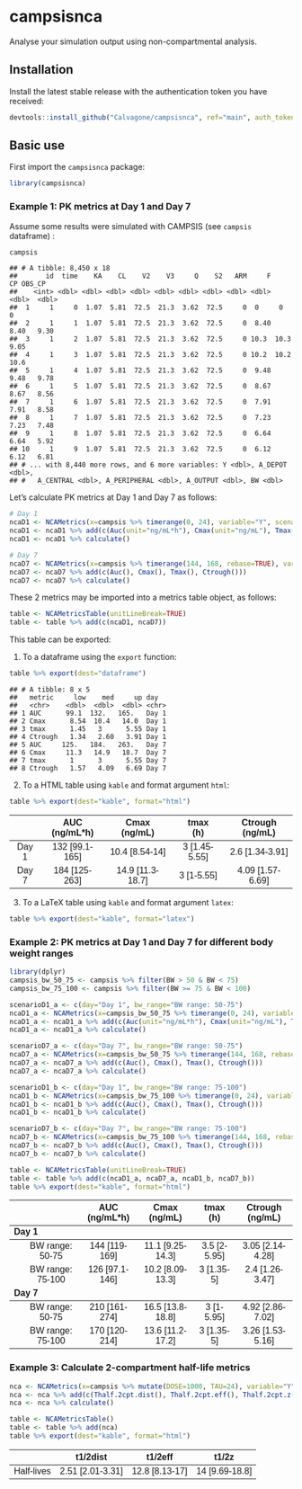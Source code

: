 
# campsisnca

Analyse your simulation output using non-compartmental analysis.

## Installation

Install the latest stable release with the authentication token you have
received:

``` r
devtools::install_github("Calvagone/campsisnca", ref="main", auth_token="AUTH_TOKEN", force=TRUE)
```

## Basic use

First import the `campsisnca` package:

``` r
library(campsisnca)
```

### Example 1: PK metrics at Day 1 and Day 7

Assume some results were simulated with CAMPSIS (see `campsis`
dataframe) :

``` r
campsis
```

    ## # A tibble: 8,450 x 18
    ##       id  time    KA    CL    V2    V3     Q    S2   ARM     F    CP OBS_CP
    ##    <int> <dbl> <dbl> <dbl> <dbl> <dbl> <dbl> <dbl> <dbl> <dbl> <dbl>  <dbl>
    ##  1     1     0  1.07  5.81  72.5  21.3  3.62  72.5     0  0     0      0   
    ##  2     1     1  1.07  5.81  72.5  21.3  3.62  72.5     0  8.40  8.40   9.30
    ##  3     1     2  1.07  5.81  72.5  21.3  3.62  72.5     0 10.3  10.3    9.05
    ##  4     1     3  1.07  5.81  72.5  21.3  3.62  72.5     0 10.2  10.2   10.6 
    ##  5     1     4  1.07  5.81  72.5  21.3  3.62  72.5     0  9.48  9.48   9.78
    ##  6     1     5  1.07  5.81  72.5  21.3  3.62  72.5     0  8.67  8.67   8.56
    ##  7     1     6  1.07  5.81  72.5  21.3  3.62  72.5     0  7.91  7.91   8.58
    ##  8     1     7  1.07  5.81  72.5  21.3  3.62  72.5     0  7.23  7.23   7.48
    ##  9     1     8  1.07  5.81  72.5  21.3  3.62  72.5     0  6.64  6.64   5.92
    ## 10     1     9  1.07  5.81  72.5  21.3  3.62  72.5     0  6.12  6.12   6.81
    ## # ... with 8,440 more rows, and 6 more variables: Y <dbl>, A_DEPOT <dbl>,
    ## #   A_CENTRAL <dbl>, A_PERIPHERAL <dbl>, A_OUTPUT <dbl>, BW <dbl>

Let’s calculate PK metrics at Day 1 and Day 7 as follows:

``` r
# Day 1
ncaD1 <- NCAMetrics(x=campsis %>% timerange(0, 24), variable="Y", scenario=c(day="Day 1"))
ncaD1 <- ncaD1 %>% add(c(Auc(unit="ng/mL*h"), Cmax(unit="ng/mL"), Tmax(unit="h"), Ctrough(unit="ng/mL")))
ncaD1 <- ncaD1 %>% calculate()

# Day 7 
ncaD7 <- NCAMetrics(x=campsis %>% timerange(144, 168, rebase=TRUE), variable="Y", scenario=c(day="Day 7"))
ncaD7 <- ncaD7 %>% add(c(Auc(), Cmax(), Tmax(), Ctrough()))
ncaD7 <- ncaD7 %>% calculate()
```

These 2 metrics may be imported into a metrics table object, as follows:

``` r
table <- NCAMetricsTable(unitLineBreak=TRUE)  
table <- table %>% add(c(ncaD1, ncaD7))
```

This table can be exported:

1.  To a dataframe using the `export` function:

``` r
table %>% export(dest="dataframe")
```

    ## # A tibble: 8 x 5
    ##   metric     low    med     up day  
    ##   <chr>    <dbl>  <dbl>  <dbl> <chr>
    ## 1 AUC      99.1  132.   165.   Day 1
    ## 2 Cmax      8.54  10.4   14.0  Day 1
    ## 3 tmax      1.45   3      5.55 Day 1
    ## 4 Ctrough   1.34   2.60   3.91 Day 1
    ## 5 AUC     125.   184.   263.   Day 7
    ## 6 Cmax     11.3   14.9   18.7  Day 7
    ## 7 tmax      1      3      5.55 Day 7
    ## 8 Ctrough   1.57   4.09   6.69 Day 7

2.  To a HTML table using `kable` and format argument `html`:

``` r
table %>% export(dest="kable", format="html")
```

<table class=" lightable-paper lightable-striped table" style="font-family: &quot;Arial Narrow&quot;, arial, helvetica, sans-serif; width: auto !important; margin-left: auto; margin-right: auto; margin-left: auto; margin-right: auto;">
<thead>
<tr>
<th style="text-align:center;">
</th>
<th style="text-align:center;">
AUC<br>(ng/mL*h)
</th>
<th style="text-align:center;">
Cmax<br>(ng/mL)
</th>
<th style="text-align:center;">
tmax<br>(h)
</th>
<th style="text-align:center;">
Ctrough<br>(ng/mL)
</th>
</tr>
</thead>
<tbody>
<tr>
<td style="text-align:center;">
Day 1
</td>
<td style="text-align:center;">
132 [99.1-165]
</td>
<td style="text-align:center;">
10.4 [8.54-14]
</td>
<td style="text-align:center;">
3 [1.45-5.55]
</td>
<td style="text-align:center;">
2.6 [1.34-3.91]
</td>
</tr>
<tr>
<td style="text-align:center;">
Day 7
</td>
<td style="text-align:center;">
184 [125-263]
</td>
<td style="text-align:center;">
14.9 [11.3-18.7]
</td>
<td style="text-align:center;">
3 [1-5.55]
</td>
<td style="text-align:center;">
4.09 [1.57-6.69]
</td>
</tr>
</tbody>
</table>

3.  To a LaTeX table using `kable` and format argument `latex`:

``` r
table %>% export(dest="kable", format="latex")
```

### Example 2: PK metrics at Day 1 and Day 7 for different body weight ranges

``` r
library(dplyr)
campsis_bw_50_75 <- campsis %>% filter(BW > 50 & BW < 75)
campsis_bw_75_100 <- campsis %>% filter(BW >= 75 & BW < 100)

scenarioD1_a <- c(day="Day 1", bw_range="BW range: 50-75")
ncaD1_a <- NCAMetrics(x=campsis_bw_50_75 %>% timerange(0, 24), variable="Y", scenario=scenarioD1_a)
ncaD1_a <- ncaD1_a %>% add(c(Auc(unit="ng/mL*h"), Cmax(unit="ng/mL"), Tmax(unit="h"), Ctrough(unit="ng/mL")))
ncaD1_a <- ncaD1_a %>% calculate()

scenarioD7_a <- c(day="Day 7", bw_range="BW range: 50-75")
ncaD7_a <- NCAMetrics(x=campsis_bw_50_75 %>% timerange(144, 168, rebase=T), variable="Y", scenario=scenarioD7_a)
ncaD7_a <- ncaD7_a %>% add(c(Auc(), Cmax(), Tmax(), Ctrough()))
ncaD7_a <- ncaD7_a %>% calculate()

scenarioD1_b <- c(day="Day 1", bw_range="BW range: 75-100")
ncaD1_b <- NCAMetrics(x=campsis_bw_75_100 %>% timerange(0, 24), variable="Y", scenario=scenarioD1_b)
ncaD1_b <- ncaD1_b %>% add(c(Auc(), Cmax(), Tmax(), Ctrough()))
ncaD1_b <- ncaD1_b %>% calculate()

scenarioD7_b <- c(day="Day 7", bw_range="BW range: 75-100")
ncaD7_b <- NCAMetrics(x=campsis_bw_75_100 %>% timerange(144, 168, rebase=T), variable="Y", scenario=scenarioD7_b)
ncaD7_b <- ncaD7_b %>% add(c(Auc(), Cmax(), Tmax(), Ctrough()))
ncaD7_b <- ncaD7_b %>% calculate()

table <- NCAMetricsTable(unitLineBreak=TRUE)  
table <- table %>% add(c(ncaD1_a, ncaD7_a, ncaD1_b, ncaD7_b))
table %>% export(dest="kable", format="html")
```

<table class=" lightable-paper lightable-striped table" style="font-family: &quot;Arial Narrow&quot;, arial, helvetica, sans-serif; width: auto !important; margin-left: auto; margin-right: auto; margin-left: auto; margin-right: auto;">
<thead>
<tr>
<th style="text-align:center;">
</th>
<th style="text-align:center;">
AUC<br>(ng/mL*h)
</th>
<th style="text-align:center;">
Cmax<br>(ng/mL)
</th>
<th style="text-align:center;">
tmax<br>(h)
</th>
<th style="text-align:center;">
Ctrough<br>(ng/mL)
</th>
</tr>
</thead>
<tbody>
<tr grouplength="2">
<td colspan="5" style="border-bottom: 1px solid;">
<strong>Day 1</strong>
</td>
</tr>
<tr>
<td style="text-align:center;padding-left: 2em;" indentlevel="1">
BW range: 50-75
</td>
<td style="text-align:center;">
144 [119-169]
</td>
<td style="text-align:center;">
11.1 [9.25-14.3]
</td>
<td style="text-align:center;">
3.5 [2-5.95]
</td>
<td style="text-align:center;">
3.05 [2.14-4.28]
</td>
</tr>
<tr>
<td style="text-align:center;padding-left: 2em;" indentlevel="1">
BW range: 75-100
</td>
<td style="text-align:center;">
126 [97.1-146]
</td>
<td style="text-align:center;">
10.2 [8.09-13.3]
</td>
<td style="text-align:center;">
3 [1.35-5]
</td>
<td style="text-align:center;">
2.4 [1.26-3.47]
</td>
</tr>
<tr grouplength="2">
<td colspan="5" style="border-bottom: 1px solid;">
<strong>Day 7</strong>
</td>
</tr>
<tr>
<td style="text-align:center;padding-left: 2em;" indentlevel="1">
BW range: 50-75
</td>
<td style="text-align:center;">
210 [161-274]
</td>
<td style="text-align:center;">
16.5 [13.8-18.8]
</td>
<td style="text-align:center;">
3 [1-5.95]
</td>
<td style="text-align:center;">
4.92 [2.86-7.02]
</td>
</tr>
<tr>
<td style="text-align:center;padding-left: 2em;" indentlevel="1">
BW range: 75-100
</td>
<td style="text-align:center;">
170 [120-214]
</td>
<td style="text-align:center;">
13.6 [11.2-17.2]
</td>
<td style="text-align:center;">
3 [1.35-5]
</td>
<td style="text-align:center;">
3.26 [1.53-5.16]
</td>
</tr>
</tbody>
</table>

### Example 3: Calculate 2-compartment half-life metrics

``` r
nca <- NCAMetrics(x=campsis %>% mutate(DOSE=1000, TAU=24), variable="Y", scenario=c(xx="Half-lives"))
nca <- nca %>% add(c(Thalf.2cpt.dist(), Thalf.2cpt.eff(), Thalf.2cpt.z()))
nca <- nca %>% calculate()

table <- NCAMetricsTable()  
table <- table %>% add(nca)
table %>% export(dest="kable", format="html")
```

<table class=" lightable-paper lightable-striped table" style="font-family: &quot;Arial Narrow&quot;, arial, helvetica, sans-serif; width: auto !important; margin-left: auto; margin-right: auto; margin-left: auto; margin-right: auto;">
<thead>
<tr>
<th style="text-align:center;">
</th>
<th style="text-align:center;">
t1/2dist
</th>
<th style="text-align:center;">
t1/2eff
</th>
<th style="text-align:center;">
t1/2z
</th>
</tr>
</thead>
<tbody>
<tr>
<td style="text-align:center;">
Half-lives
</td>
<td style="text-align:center;">
2.51 [2.01-3.31]
</td>
<td style="text-align:center;">
12.8 [8.13-17]
</td>
<td style="text-align:center;">
14 [9.69-18.8]
</td>
</tr>
</tbody>
</table>
